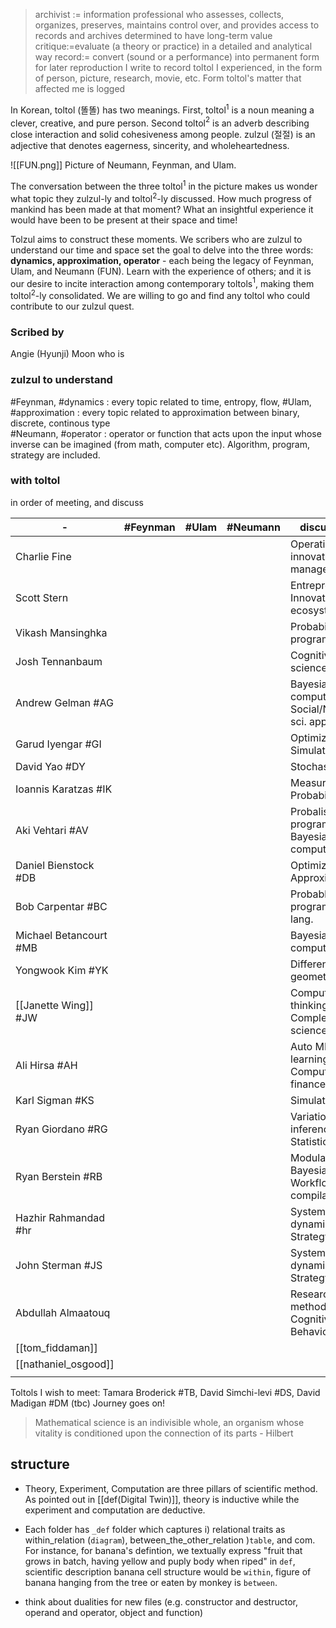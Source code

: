 > archivist := information professional who assesses, collects, organizes, preserves, maintains control over, and provides access to records and archives determined to have long-term value
> critique:=evaluate (a theory or practice) in a detailed and analytical way
> record:= convert (sound or a performance) into permanent form for later reproduction
I write to record toltol I experienced, in the form of person, picture, research, movie, etc. Form toltol's matter that affected me is logged 

In Korean, toltol (똘똘) has two meanings. First, toltol$^1$ is a noun meaning a clever, creative, and pure person. Second  toltol$^2$ is an adverb describing close interaction and solid cohesiveness among people. zulzul (절절) is an adjective that denotes eagerness, sincerity, and wholeheartedness. 

![[FUN.png]]
Picture of Neumann, Feynman, and Ulam.

The conversation between the three toltol$^1$ in the picture makes us wonder what topic they zulzul-ly and toltol$^2$-ly discussed. How much progress of mankind has been made at that moment? What an insightful experience it would have been to be present at their space and time!

Tolzul aims to construct these moments. We scribers who are zulzul to understand our time and space set the goal to delve into the three words: **dynamics, approximation, operator** - each being the legacy of Feynman, Ulam, and Neumann (FUN). Learn with the experience of others; and it is our desire to incite interaction among contemporary toltols$^1$, making them toltol$^2$-ly consolidated. We are willing to go and find any toltol who could contribute to our zulzul quest.

### Scribed by 
Angie (Hyunji) Moon who is
### zulzul to understand
#Feynman, #dynamics  : every topic related to time, entropy, flow,
#Ulam, #approximation : every topic related to approximation between binary, discrete, continous type  
#Neumann, #operator : operator or function that acts upon the input whose inverse can be imagined (from math, computer etc). Algorithm, program, strategy are included.

### with toltol
in order of meeting, and discuss

| -                      | #Feynman | #Ulam | #Neumann | discussed on                                    |
| ---------------------- | -------- | ----- | -------- | ----------------------------------------------- |
| Charlie Fine           |          |       |          | Operations and innovation management            |
| Scott Stern            |          |       |          | Entrepreneurship, Innovation ecosystem          |
| Vikash Mansinghka      |          |       |          | Probabilistic program                           |
| Josh Tennanbaum        |          |       |          | Cognitive science                               |
| Andrew Gelman   #AG    |          |       |          | Bayesian computation, Social/Natural sci. app.  |
| Garud Iyengar   #GI    |          |       |          | Optimization, Simulation                        |
| David Yao       #DY    |          |       |          | Stochastic                                      |
| Ioannis Karatzas #IK   |          |       |          | Measure theory, Probability                     |
| Aki Vehtari      #AV   |          |       |          | Probalistic programming, Bayesian computation   |
| Daniel Bienstock  #DB  |          |       |          | Optimization, Approximation                     |
| Bob Carpentar    #BC   |          |       |          | Probablistic programming lang.                  |
| Michael Betancourt #MB |          |       |          | Bayesian computation                            |
| Yongwook Kim   #YK     |          |       |          | Differential geometry                           |
| [[Janette Wing]] #JW   |          |       |          | Computational thinking, Complexity science      |
| Ali Hirsa       #AH    |          |       |          | Auto ML, Deep learning, Computational finance   |
| Karl Sigman      #KS   |          |       |          | Simulation                                      |
| Ryan Giordano #RG      |          |       |          | Variational inference, Statistics               |
| Ryan Berstein  #RB     |          |       |          | Modular Bayesian Workflow, Static compilation   |
| Hazhir Rahmandad #hr   |          |       |          | System dynamics, Strategy science               |
| John Sterman #JS       |          |       |          | System dynamics, Strategy science               |
| Abdullah Almaatouq     |          |       |          | Research method, Cognitive and Behavior science |
| [[tom_fiddaman]]       |          |       |          |                                                 |
| [[nathaniel_osgood]]   |          |       |          |                                                 |
|                        |          |       |          |                                                 |

Toltols I wish to meet: Tamara Broderick #TB,   David Simchi-levi #DS, David Madigan #DM (tbc)
Journey goes on!

>Mathematical science is an indivisible whole, an organism whose vitality is conditioned upon the connection of its parts - Hilbert


## structure
- Theory, Experiment, Computation are three pillars of scientific method. As pointed out in [[def(Digital Twin)]], theory is inductive while the experiment and computation are deductive. 

- Each folder has `_def` folder which captures i) relational traits as within_relation (`diagram`), between_the_other_relation )`table`, and com. For instance, for banana's defintion, we textually express "fruit that grows in batch, having yellow and puply body when riped" in `def`, scientific description banana cell structure would be `within`, figure of banana hanging from the tree or eaten by monkey is `between`. 

- think about dualities for new files (e.g. constructor and destructor, operand and operator, object and function)




